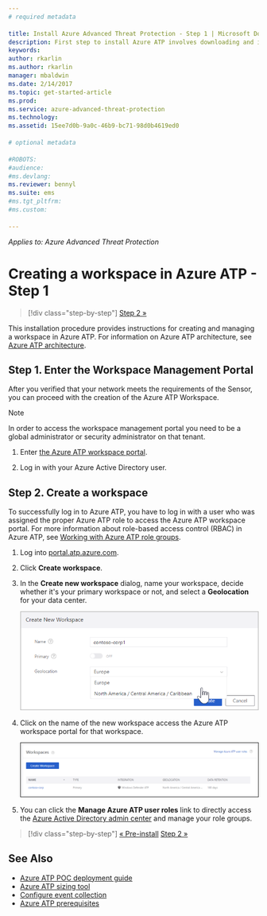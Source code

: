 ```yaml
---
# required metadata

title: Install Azure Advanced Threat Protection - Step 1 | Microsoft Docs
description: First step to install Azure ATP involves downloading and installing the Azure ATP cloud service onto your chosen server.
keywords:
author: rkarlin
ms.author: rkarlin
manager: mbaldwin
ms.date: 2/14/2017
ms.topic: get-started-article
ms.prod:
ms.service: azure-advanced-threat-protection
ms.technology:
ms.assetid: 15ee7d0b-9a0c-46b9-bc71-98d0b4619ed0

# optional metadata

#ROBOTS:
#audience:
#ms.devlang:
ms.reviewer: bennyl
ms.suite: ems
#ms.tgt_pltfrm:
#ms.custom:

---
```


*Applies to: Azure Advanced Threat Protection*


# Creating a workspace in Azure ATP - Step 1

>[!div class="step-by-step"]
[Step 2 »](install-atp-step2.md)

This installation procedure provides instructions for creating and managing a workspace in Azure ATP. For information on Azure ATP architecture, see [Azure ATP architecture](atp-architecture.md).


## Step 1. Enter the Workspace Management Portal

After you verified that your network meets the requirements of the Sensor, you can proceed with the creation of the Azure ATP Workspace.

> [!NOTE]
>In order to access the workspace management portal you need to be a global administrator or security administrator on that tenant.


1.  Enter [the Azure ATP workspace portal](https://portal.atp.azure.com).

2.  Log in with your Azure Active Directory user.

## Step 2. Create a workspace

To successfully log in to Azure ATP, you have to log in with a user who was assigned the proper Azure ATP role to access the Azure ATP workspace portal. 
For more information about role-based access control (RBAC) in Azure ATP, see [Working with Azure ATP role groups](atp-role-groups.md).

1. Log into [portal.atp.azure.com](https://portal.atp.azure.com).

2. Click **Create workspace**.

3. In the **Create new workspace** dialog, name your workspace, decide whether it's your primary workspace or not, and select a **Geolocation** for your data center.

    ![Azure ATP create workspace](media/create-workspace.png)

4. Click on the name of the new workspace access the Azure ATP workspace portal for that workspace.

    ![Azure ATP workspaces](media/atp-workspaces.png)

5. You can click the **Manage Azure ATP user roles** link to directly access the [Azure Active Directory admin center](https://docs.microsoft.com/azure/active-directory/active-directory-assign-admin-roles-azure-portal) and manage your role groups.



>[!div class="step-by-step"]
[« Pre-install](configure-port-mirroring.md)
[Step 2 »](install-atp-step2.md)


## See Also
- [Azure ATP POC deployment guide](http://aka.ms/atapoc)
- [Azure ATP sizing tool](http://aka.ms/trisizingtool)
- [Configure event collection](configure-event-collection.md)
- [Azure ATP prerequisites](atp-prerequisites.md)

